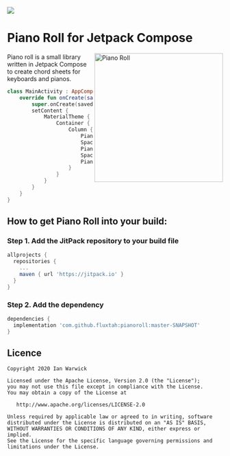 [![](https://jitpack.io/v/fluxtah/pianoroll.svg)](https://jitpack.io/#fluxtah/pianoroll)

# Piano Roll for Jetpack Compose
<img align="right" src="https://github.com/fluxtah/pianoroll/blob/master/gfx/screenshots/piano-roll-1.png" alt="Piano Roll"  width="300" />Piano roll is a small library written in Jetpack Compose to create chord sheets for keyboards and pianos.
```kotlin
class MainActivity : AppCompatActivity() {
    override fun onCreate(savedInstanceState: Bundle?) {
        super.onCreate(savedInstanceState)
        setContent {
            MaterialTheme {
                Container {
                    Column {
                        PianoChord("C0 E0 G0".chord)
                        Spacer(modifier = LayoutHeight(16.dp))
                        PianoChord("D0 F0 A0".chord)
                        Spacer(modifier = LayoutHeight(16.dp))
                        PianoChord("E0 G#0 B0".chord)
                    }
                }
            }
        }
    }
}
```

## How to get Piano Roll into your build:

### Step 1. Add the JitPack repository to your build file

```groovy
allprojects {
  repositories {
    ...
    maven { url 'https://jitpack.io' }
  }
}
```

### Step 2. Add the dependency

```groovy
dependencies {
  implementation 'com.github.fluxtah:pianoroll:master-SNAPSHOT'
}
```

## Licence

```
Copyright 2020 Ian Warwick

Licensed under the Apache License, Version 2.0 (the "License");
you may not use this file except in compliance with the License.
You may obtain a copy of the License at

   http://www.apache.org/licenses/LICENSE-2.0

Unless required by applicable law or agreed to in writing, software
distributed under the License is distributed on an "AS IS" BASIS,
WITHOUT WARRANTIES OR CONDITIONS OF ANY KIND, either express or implied.
See the License for the specific language governing permissions and
limitations under the License.
```
